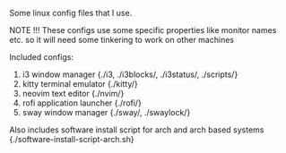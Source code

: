 Some linux config files that I use.

NOTE !!!
These configs use some specific properties like monitor names etc. so it will need some tinkering to work on other machines

Included configs:

1. i3 window manager {./i3, ./i3blocks/, ./i3status/, ./scripts/}
2. kitty terminal emulator {./kitty/}
3. neovim text editor {./nvim/}
4. rofi application launcher {./rofi/}
5. sway window manager {./sway/, ./swaylock/}

Also includes software install script for arch and arch based systems {./software-install-script-arch.sh}
